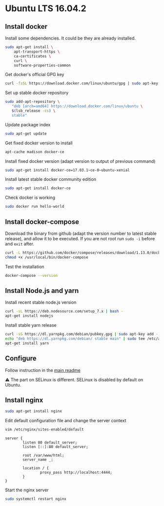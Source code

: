 # Ubuntu LTS 16.04.2
## Install docker

Install some dependencies. It could be they are already installed.
```bash
sudo apt-get install \
    apt-transport-https \
    ca-certificates \
    curl \
    software-properties-common
```

Get docker's official GPG key
```bash
curl -fsSL https://download.docker.com/linux/ubuntu/gpg | sudo apt-key add -
```

Set up stable docker repository
```bash
sudo add-apt-repository \
   "deb [arch=amd64] https://download.docker.com/linux/ubuntu \
   $(lsb_release -cs) \
   stable"
```

Update package index
```bash
sudo apt-get update
```
Get fixed docker version to install
```bash
apt-cache madison docker-ce
```

Install fixed docker version (adapt version to output of previous command)
```bash
sudo apt-get install docker-ce=17.03.1~ce-0~ubuntu-xenial
```

Install latest stable docker community edition
```bash
sudo apt-get install docker-ce
```

Check docker is working
```bash
sudo docker run hello-world
```

## Install docker-compose
Download the binary from github (adapt the version number to latest stable release), and allow it to be executed. If you are not root run `sudo -i` before and `exit` after.
```bash
curl -L https://github.com/docker/compose/releases/download/1.13.0/docker-compose-`uname -s`-`uname -m` > /usr/local/bin/docker-compose
chmod +x /usr/local/bin/docker-compose
```

Test the installation
```bash
docker-compose --version
```

## Install Node.js and yarn
Install recent stable node.js version
```bash
curl -sL https://deb.nodesource.com/setup_7.x | bash -
apt-get install nodejs
```

Install stable yarn release
```bash
curl -sS https://dl.yarnpkg.com/debian/pubkey.gpg | sudo apt-key add -
echo "deb https://dl.yarnpkg.com/debian/ stable main" | sudo tee /etc/apt/sources.list.d/yarn.list
apt-get install yarn
```

## Configure
Follow instruction in the [main readme](https://github.com/cheminfo/roc-eln-docker/blob/master/README.md)

:warning: The part on SELinux is different. SELinux is disabled by default on Ubuntu.

## Install nginx
```bash
sudo apt-get install nginx
```

Edit default configuration file and change the server context
```bash
vim /etc/nginx/sites-enabled/default
```

```nginx
server {
        listen 80 default_server;
        listen [::]:80 default_server;

        root /var/www/html;
        server_name _;
        
        location / {
                proxy_pass http://localhost:4444;
        }
}
```

Start the nginx server
```bash
sudo systemctl restart nginx
```
